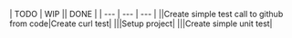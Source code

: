 | TODO | WIP || DONE |
| --- | --- | --- |
||Create simple test call to github from code|Create curl test|
|||Setup project|
|||Create simple unit test|
